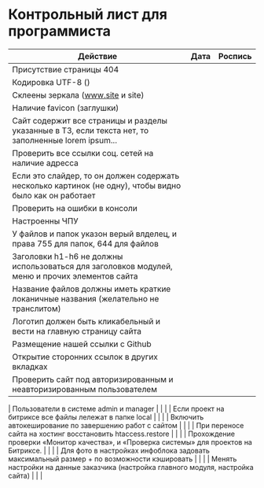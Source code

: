 # Контрольный лист для программиста

| Действие  | Дата | Роспись |
| ------------- | ------------- | ------------- |
| Присутствие страницы 404      | | |
| Кодировка UTF-8 (<html lang="ru-RU">) | | |
| Склеены зеркала (www.site и site) | | |
| Наличие favicon (заглушки) | | |
| Сайт содержит все страницы и разделы указанные в ТЗ, если текста нет, то заполненные lorem ipsum... | | |
| Проверить все ссылки соц. сетей на наличие адресса | | |
| Если это слайдер, то он должен содержать несколько картинок (не одну), чтобы видно было как он работает | | |
| Проверить на ошибки в консоли | | |
| Настроенны ЧПУ | | |
| У файлов и папок указон верый влделец, и права 755 для папок, 644 для файлов | | |
| Заголовки h1-h6 не должны использоваться для заголовков модулей, меню и прочих элементов сайта | | |
| Название файлов должны иметь краткие локаничные названия (желательно не транслитом) | | |
| Логотип должен быть кликабельный и вести на главную страницу сайта | | |
| Размещение нашей ссылки с Github | | |
| Открытие сторонних ссылок в других вкладках | | |
| Проверить сайт под авторизированным и неавторизированным пользователем | | |

| Пользователи в системе admin и manager  | | |
| Если проект на битриксе все файлы лележат в папке local | | |
| Включить автокеширование по завершению работ с сайтом | | |
| При переносе сайта на хостинг восстановить   htaccess.restore | | |
| Прохождение проверки  «Монитор качества», и «Проверка системы» для проектов на Битриксе. | | |
| Для фото в настройках инфоблока задовать максимальный размер + по возможности кэшировать | | |
| Менять настройки на данные заказчика (настройка главного модуля, настройка сайта) | | |
